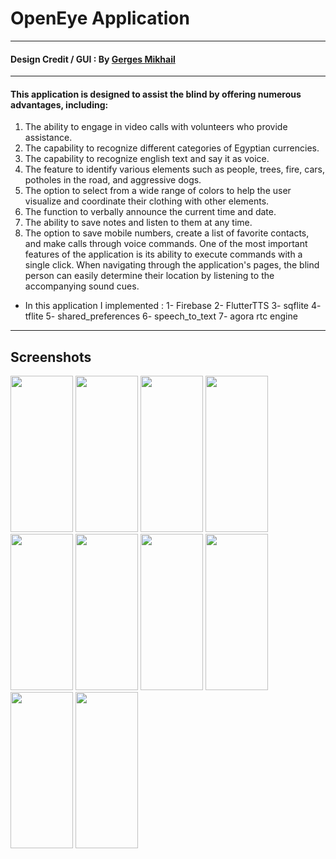 # OpenEye Application
-------------
#### Design Credit / GUI : By  [Gerges Mikhail](https://www.linkedin.com/in/gerges-mikhail-8578661ba/)
-------------
#### This application is designed to assist the blind by offering numerous advantages, including:
1. The ability to engage in video calls with volunteers who provide assistance.
2. The capability to recognize different categories of Egyptian currencies.
3. The capability to recognize english text and say it as voice.
4. The feature to identify various elements such as people, trees, fire, cars, potholes in the road, and aggressive dogs.
5. The option to select from a wide range of colors to help the user visualize and coordinate their clothing with other elements.
6. The function to verbally announce the current time and date.
7. The ability to save notes and listen to them at any time.
8. The option to save mobile numbers, create a list of favorite contacts, and make calls through voice commands.
One of the most important features of the application is its ability to execute commands with a single click. When navigating through the application's pages, the blind person can easily determine their location by listening to the accompanying sound cues.

- In this application I implemented :
1- Firebase
2- FlutterTTS
3- sqflite
4- tflite
5- shared_preferences
6- speech_to_text
7- agora rtc engine
-------------  
## Screenshots 
<p float="left">
<img src="images/1.jpg" width="100" height="250" />
<img src="images/2.jpg" width="100" height="250" />
<img src="images/3.jpg" width="100" height="250" />
<img src="images/4.jpg" width="100" height="250" />
<img src="images/5.jpg" width="100" height="250" />
<img src="images/6.jpg" width="100" height="250" />
<img src="images/7.jpg" width="100" height="250" />
<img src="images/8.jpg" width="100" height="250" />
<img src="images/9.jpg" width="100" height="250" />
<img src="images/10.jpg" width="100" height="250" />
</p>


